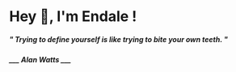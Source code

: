 <h1 title="head"> Hey 👋, I'm Endale !</h1>

**<h5><i>" Trying to define yourself is like trying to bite your own teeth. "</i></h5>**

*<b>___ Alan Watts ___</b>*
